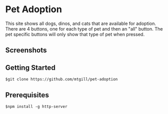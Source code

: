 # Pet Adoption

This site shows all dogs, dinos, and cats that are available for adoption. There are 4 buttons, one for each type of pet and then an "all" button. The pet specific buttons will only show that type of pet when pressed.

## Screenshots




## Getting Started 

`$git clone https://github.com/mtgill/pet-adoption`

## Prerequisites

`$npm install -g http-server`